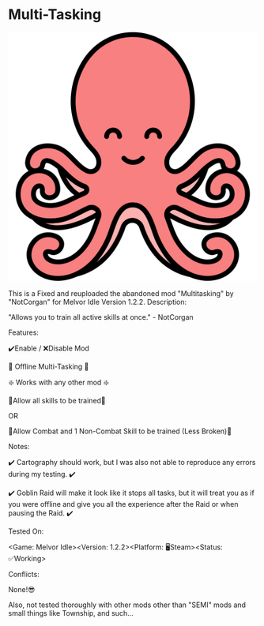 # Multi-Tasking

![alt text](https://github.com/NaviNieve/Multi-Tasking/blob/main/assets/octopus.png?raw=true)

This is a Fixed and reuploaded the abandoned mod "Multitasking" by "NotCorgan" for Melvor Idle Version 1.2.2.
Description:

"Allows you to train all active skills at once." - NotCorgan

 

Features:

✔️Enable / ❌Disable Mod

💪 Offline Multi-Tasking 💪

❇️ Works with any other mod ❇️

 

🔢Allow all skills to be trained🔢

OR

👑Allow Combat and 1 Non-Combat Skill to be trained (Less Broken)👑

 

Notes:

✔️ Cartography should work, but I was also not able to reproduce any errors during my testing. ✔️ 

✔️ Goblin Raid will make it look like it stops all tasks, but it will treat you as if you were offline and give you all the experience after the Raid or when pausing the Raid. ✔️ 

 

Tested On:

<Game: Melvor Idle><Version: 1.2.2><Platform: 🖥Steam><Status: ✅Working>

 

Conflicts:

None!😎

Also, not tested thoroughly with other mods other than "SEMI" mods and small things like Township, and such...
